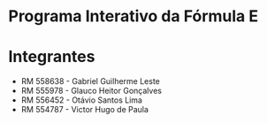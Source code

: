 # Programa Interativo da Fórmula E

# Integrantes
- RM 558638 - Gabriel Guilherme Leste
- RM 555978 - Glauco Heitor Gonçalves
- RM 556452 - Otávio Santos Lima
- RM 554787 - Victor Hugo de Paula
